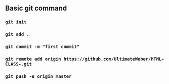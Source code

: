 ##  Basic git command
### `git init`
### `git add .`
### `git commit -m "first commit"`
### `git remote add origin https://github.com/UltimateWeber/HTML-CLASS-.git`
### `git push -u origin master`